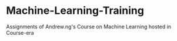 # Machine-Learning-Training
Assignments of Andrew.ng's Course on Machine Learning hosted in Course-era 

